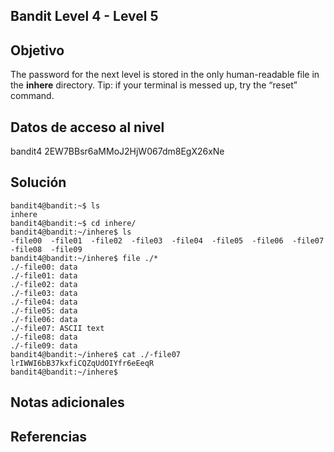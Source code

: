 ## Bandit Level 4 - Level 5

## Objetivo
The password for the next level is stored in the only human-readable file in the **inhere** directory. Tip: if your terminal is messed up, try the “reset” command.
## Datos de acceso al nivel
bandit4
2EW7BBsr6aMMoJ2HjW067dm8EgX26xNe
## Solución
```
bandit4@bandit:~$ ls
inhere
bandit4@bandit:~$ cd inhere/
bandit4@bandit:~/inhere$ ls
-file00  -file01  -file02  -file03  -file04  -file05  -file06  -file07  -file08  -file09
bandit4@bandit:~/inhere$ file ./*
./-file00: data
./-file01: data
./-file02: data
./-file03: data
./-file04: data
./-file05: data
./-file06: data
./-file07: ASCII text
./-file08: data
./-file09: data
bandit4@bandit:~/inhere$ cat ./-file07
lrIWWI6bB37kxfiCQZqUdOIYfr6eEeqR
bandit4@bandit:~/inhere$
```
## Notas adicionales
## Referencias
